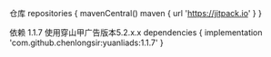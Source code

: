 仓库
repositories {
			mavenCentral()
			maven { url 'https://jitpack.io' }
		}

依赖 
1.1.7 使用穿山甲广告版本5.2.x.x
dependencies {
	        implementation 'com.github.chenlongsir:yuanliads:1.1.7'
	}
